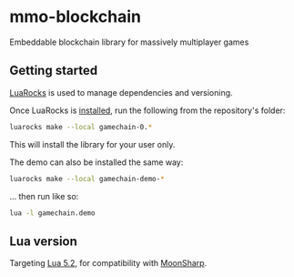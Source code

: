 # mmo-blockchain
 Embeddable blockchain library for massively multiplayer games

## Getting started

[LuaRocks](https://luarocks.org/) is used to manage dependencies and versioning.

Once LuaRocks is [installed](https://github.com/luarocks/luarocks/wiki/Download), run the following from the repository's folder:

```sh
luarocks make --local gamechain-0.*
```

This will install the library for your user only.

The demo can also be installed the same way:

```sh
luarocks make --local gamechain-demo-*
```

… then run like so:

```sh
lua -l gamechain.demo
```

## Lua version

Targeting [Lua 5.2](http://www.lua.org/manual/5.2/), for compatibility with [MoonSharp](https://www.moonsharp.org/).

